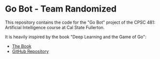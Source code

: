 # Go Bot - Team Randomized

This repository contains the code for the "Go Bot" project of the CPSC 481: Artificial Intelligence course at Cal State Fullerton.

It is heavily inspired by the book "Deep Learning and the Game of Go":
- [The Book](https://www.manning.com/books/deep-learning-and-the-game-of-go)
- [GitHub Repository](https://github.com/maxpumperla/deep_learning_and_the_game_of_go)
